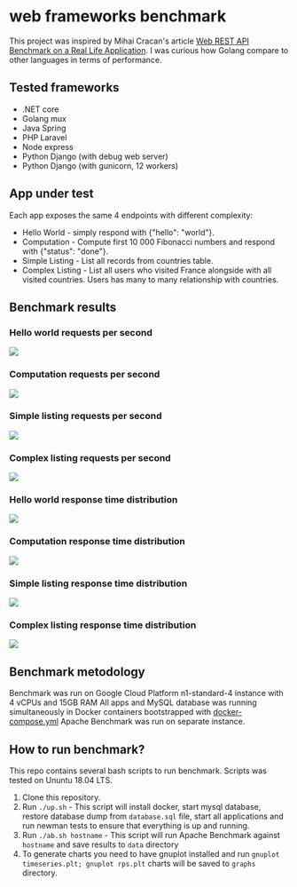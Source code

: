# web frameworks benchmark
This project was inspired by Mihai Cracan's article [Web REST API Benchmark on a Real Life Application](https://medium.com/@mihaigeorge.c/web-rest-api-benchmark-on-a-real-life-application-ebb743a5d7a3).
I was curious how Golang compare to other languages in terms of performance.

## Tested frameworks
* .NET core
* Golang mux
* Java Spring
* PHP Laravel
* Node express
* Python Django (with debug web server)
* Python Django (with gunicorn, 12 workers)

## App under test
Each app exposes the same 4 endpoints with different complexity:

* Hello World - simply respond with {"hello": "world"}.
* Computation - Compute first 10 000 Fibonacci numbers and respond with {"status": "done"}.
* Simple Listing - List all records from countries table.
* Complex Listing - List all users who visited France alongside with all visited countries. Users has many to many relationship with countries.

## Benchmark results
### Hello world requests per second
![](graphs/rps-hello.jpg)
### Computation requests per second
![](graphs/rps-compute.jpg)
### Simple listing requests per second
![](graphs/rps-countries.jpg)
### Complex listing requests per second
![](graphs/rps-users.jpg)
### Hello world response time distribution
![](graphs/hello.jpg)
### Computation response time distribution
![](graphs/compute.jpg)
### Simple listing response time distribution
![](graphs/countries.jpg)
### Complex listing response time distribution
![](graphs/users.jpg)

## Benchmark metodology
Benchmark was run on Google Cloud Platform n1-standard-4 instance with 4 vCPUs and 15GB RAM
All apps and MySQL database was running simultaneously in Docker containers bootstrapped with [docker-compose.yml](docker-compose.yml)
Apache Benchmark was run on separate instance. 

## How to run benchmark?
This repo contains several bash scripts to run benchmark. Scripts was tested on Ununtu 18.04 LTS.
1. Clone this repository.
2. Run `./up.sh` - This script will install docker, start mysql database, restore database dump from `database.sql` 
file, start all applications and run newman tests to ensure that everything is up and running.
3. Run `./ab.sh hostname` - This script will run Apache Benchmark against `hostname` and save results to `data` directory
4. To generate charts you need to have gnuplot installed and run `gnuplot timeseries.plt; gnuplot rps.plt` charts will be saved to `graphs` directory.
